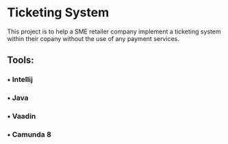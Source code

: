 # Ticketing System

This project is to help a SME retailer company implement a ticketing system within their copany without the use of any payment services.

## Tools:
### • Intellij
### • Java
### • Vaadin
### • Camunda 8
